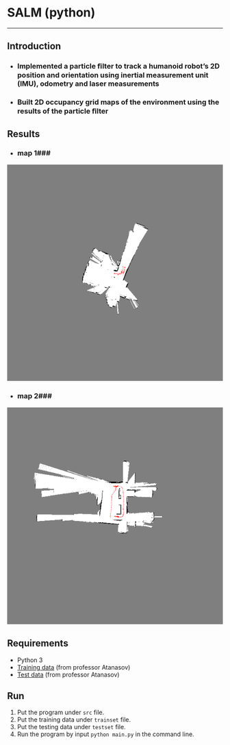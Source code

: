 # **SALM (python)** #
- - -
## **Introduction** ##
* ### Implemented a particle ﬁlter to track a humanoid robot’s 2D position and orientation using inertial measurement unit (IMU), odometry and laser measurements ###
* ### Built 2D occupancy grid maps of the environment using the results of the particle ﬁlter ###

## **Results** ##
* ### map 1###
![Alt text](img/map1.png)
* ### map 2###
![Alt text](img/map2.png)

## **Requirements** ##
* Python 3
* [Training data](https://drive.google.com/open?id=0B241vEW29598Zm5LT241b2xLdWs) (from professor Atanasov)
* [Test data](https://drive.google.com/open?id=0B241vEW29598UTJTM2hnMnNfZGs) (from professor Atanasov)

## **Run** ##
1. Put the program under ```src``` file.
2. Put the training data under ```trainset``` file.
3. Put the testing data under ```testset``` file.
4. Run the program by input ```python main.py``` in the command line.  
